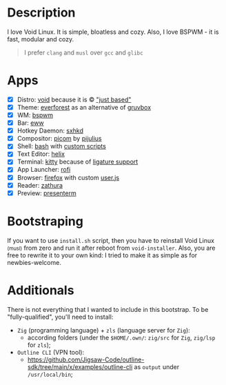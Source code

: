 # Description

I love Void Linux. It is simple, bloatless and cozy. Also, I love BSPWM - it is fast, modular and cozy.

>I prefer `clang` and `musl` over `gcc` and `glibc`

# Apps

- [x] Distro: [void](https://voidlinux.org/) because it is © ["just based"](https://youtu.be/rRFIlBIYCBY?feature=shared&t=9)
- [x] Theme: [everforest](https://github.com/sainnhe/everforest) as an alternative of [gruvbox](https://github.com/morhetz/gruvbox)
- [x] WM: [bspwm](https://github.com/baskerville/bspwm)
- [x] Bar: [eww](https://github.com/elkowar/eww/tree/master)
- [x] Hotkey Daemon: [sxhkd](https://github.com/baskerville/sxhkd)
- [x] Compositor: [picom](https://github.com/pijulius/picom) by [pijulius](https://github.com/pijulius)
- [x] Shell: [bash](https://www.gnu.org/software/bash) with [custom scripts](/configs/tilde/.bashrc)
- [x] Text Editor: [helix](https://github.com/helix-editor/helix)
- [x] Terminal: [kitty](https://github.com/kovidgoyal/kitty) because of [ligature support](https://github.com/alacritty/alacritty/issues/50)
- [x] App Launcher: [rofi](https://github.com/davatorium/rofi)
- [x] Browser: [firefox](https://www.mozilla.org/en-US/firefox/new/) with custom [user.js](/configs/firefox/.mozilla/firefox/main.main/user.js)
- [x] Reader: [zathura](https://git.pwmt.org/pwmt/zathura)
- [x] Preview: [presenterm](https://github.com/mfontanini/presenterm)

# Bootstraping

If you want to use `install.sh` script, then you have to reinstall Void Linux <small>(musl)</small> from zero and run it after reboot from `void-installer`.
Also, you are free to rewrite it to your own kind: I tried to make it as simple as for newbies-welcome.

# Additionals

There is not everything that I wanted to include in this bootstrap.
To be "fully-qualified", you'll need to install:
- `Zig` (programming language) + `zls` (language server for `Zig`):
  - according folders (under the `$HOME/.own/`: `zig/src` for `Zig`, `zig/lsp` for `zls`);
- `Outline CLI` (VPN tool):
  - https://github.com/Jigsaw-Code/outline-sdk/tree/main/x/examples/outline-cli as `output` under `/usr/local/bin`;

